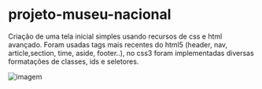# projeto-museu-nacional
Criação de uma tela inicial simples usando recursos de css e html avançado. Foram usadas tags mais recentes do html5 (header, nav, article,section, time, aside, footer..), no css3 foram implementadas diversas formatações de classes, ids e seletores.

![imagem](https://github.com/samuelalmeida95/projeto-museu-nacional/blob/master/museu.png)
